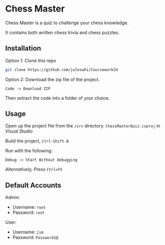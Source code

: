 # Chess Master

Chess Master is a quiz to challenge your chess knowledge.

It contains both written chess trivia and chess puzzles.

## Installation

Option 1:
Clone this repo

```sh
git clone https://github.com/juleswhi/Coursework24
```

Option 2:
Download the zip file of the project.

```
Code -> Download ZIP 
```

Then extract the code into a folder of your choice.

## Usage

Open up the project file from the `/src` directory: `ChessMasterQuiz.csproj` in _Visual Studio_

Build the project, `Ctrl-Shift-B`

Run with the following:

```
Debug -> Start Without Debugging
```

_Alternatively, Press `Ctrl+F5`_

## Default Accounts

Admin:
- Username: `root`
- Password: `root`

User:
- Username: `jim`
- Password: `Password1@`

